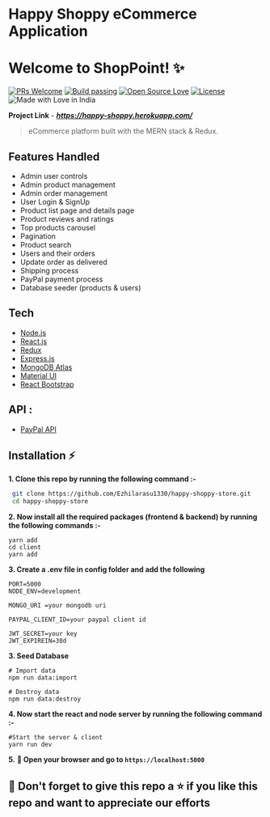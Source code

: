 # Happy Shoppy eCommerce Application

# Welcome to ShopPoint! ✨

[![PRs Welcome](https://img.shields.io/badge/PRs-welcome-brightgreen.svg?style=flat-square)](https://happy-shoppy.herokuapp.com/)&nbsp;[![Build passing](https://img.shields.io/badge/Build-Passing-brightgreen.svg?style=flat-square)](https://happy-shoppy.herokuapp.com/)&nbsp;[![Open Source Love](https://badges.frapsoft.com/os/v1/open-source.svg?v=102)](https://happy-shoppy.herokuapp.com/)&nbsp;[![License](https://img.shields.io/badge/license-MIT-brightgreen)](https://happy-shoppy.herokuapp.com/)&nbsp;![Made with Love in India](https://madewithlove.org.in/badge.svg)

**Project Link** - ***https://happy-shoppy.herokuapp.com/***

> eCommerce platform built with the MERN stack & Redux.

## Features Handled

- Admin user controls
- Admin product management
- Admin order management
- User Login & SignUp
- Product list page and details page
- Product reviews and ratings
- Top products carousel
- Pagination
- Product search
- Users and their orders
- Update order as delivered
- Shipping process
- PayPal payment process
- Database seeder (products & users)

## Tech

- [Node.js](https://nodejs.org/en/)
- [React.js](https://reactjs.org/)
- [Redux](https://redux.js.org/)
- [Express.js](https://expressjs.com/)
- [MongoDB Atlas](https://www.mongodb.com/cloud/atlas)
- [Material UI](https://material-ui.com/)
- [React Bootstrap](https://react-bootstrap.github.io/)

## API :

- [PayPal API](https://developer.paypal.com/)

## Installation :zap:

**1. Clone this repo by running the following command :-**

```bash
 git clone https://github.com/Ezhilarasu1330/happy-shoppy-store.git
 cd happy-shoppy-store
```

**2. Now install all the required packages (frontend & backend) by running the following commands :-**

```
yarn add
cd client
yarn add
```

**3. Create a .env file in config folder and add the following**

```
PORT=5000
NODE_ENV=development

MONGO_URI =your mongodb uri

PAYPAL_CLIENT_ID=your paypal client id

JWT_SECRET=your key
JWT_EXPIREIN=30d

```

**3. Seed Database**

```
# Import data
npm run data:import

# Destroy data
npm run data:destroy
```

**4. Now start the react and node server by running the following command :-**

```
#Start the server & client
yarn run dev
```

**5.** **🎉 Open your browser and go to `https://localhost:5000`**

## 🤩 Don't forget to give this repo a ⭐ if you like this repo and want to appreciate our efforts
